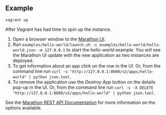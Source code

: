 Example
---

`vagrant up`

After Vagrant has had time to spin up the instance.

1. Open a browser window to the [Marathon UI](http://127.0.0.1:8080/).
2. Run `examples/hello-world/launch.sh -c examples/hello-world/hello-world.json -m 127.0.0.1` to start the _hello-world_ example. You will see the Marathon UI update with the new application as two instances are deployed.
3. To get information about an app click on the row in the UI. Or, from the command line run `curl -s "http://127.0.0.1:8080/v2/apps/hello-world" | python json.tool`.
4. To remove the application use the _Destroy App_ button on the details pop-up in the UI. Or, from the command line run `curl -s -X DELETE "http://127.0.0.1:8080/v2/apps/hello-world" | python json.tool`.

See the [Marathon REST API Documentation](https://mesosphere.github.io/marathon/docs/rest-api.html) for more information on the options available.

